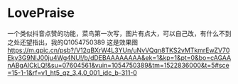 # LovePraise
一个类似抖音点赞的功能，菜鸟第一次写，图片有点大，可以自己改，有什么不到之处还望指出，我的Q1054750389
这是效果图
https://m.qpic.cn/psb?/V12qBXrW4L3YUn/uNvVQqn8TKS2vMTkmrEwZV70Eky3G9NlJ00ju4Wg4NU!/b/dDEBAAAAAAAA&ek=1&kp=1&pt=0&bo=cAGAAnABgAICkLQ!&su=07604561&vuin=1054750389&tm=1522836000&t=5#sce=15-1-1&rf=v1_ht5_qz_3.4.0_001_idc_b-311-0
